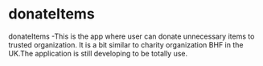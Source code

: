 # donateItems

donateItems -This is the app where user can donate unnecessary items to trusted organization. It is a bit similar to charity organization BHF in the UK.The application is still developing to be totally use.
